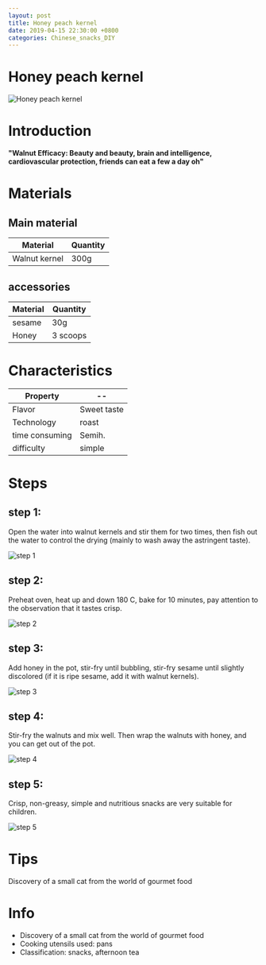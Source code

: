 ```yaml
---
layout: post
title: Honey peach kernel
date: 2019-04-15 22:30:00 +0800
categories: Chinese_snacks_DIY
---
```


# Honey peach kernel

![Honey peach kernel]({{site.baseurl}}/img/434050/434050.jpg)

# Introduction

**"Walnut Efficacy: Beauty and beauty, brain and intelligence, cardiovascular protection, friends can eat a few a day oh"**

# Materials


## Main material

Material|Quantity
--|--
Walnut kernel|300g

## accessories

Material|Quantity
--|--
sesame|30g
Honey|3 scoops

# Characteristics

Property|--
--|--
Flavor|Sweet taste
Technology|roast
time consuming|Semih.
difficulty|simple

# Steps

## step 1:

Open the water into walnut kernels and stir them for two times, then fish out the water to control the drying (mainly to wash away the astringent taste).

![step 1]({{site.baseurl}}/img/434050/1.jpg)

## step 2:

Preheat oven, heat up and down 180 C, bake for 10 minutes, pay attention to the observation that it tastes crisp.

![step 2]({{site.baseurl}}/img/434050/2.jpg)

## step 3:

Add honey in the pot, stir-fry until bubbling, stir-fry sesame until slightly discolored (if it is ripe sesame, add it with walnut kernels).

![step 3]({{site.baseurl}}/img/434050/3.jpg)

## step 4:

Stir-fry the walnuts and mix well. Then wrap the walnuts with honey, and you can get out of the pot.

![step 4]({{site.baseurl}}/img/434050/4.jpg)

## step 5:

Crisp, non-greasy, simple and nutritious snacks are very suitable for children.

![step 5]({{site.baseurl}}/img/434050/5.jpg)

# Tips

Discovery of a small cat from the world of gourmet food

# Info

- Discovery of a small cat from the world of gourmet food
- Cooking utensils used: pans
- Classification: snacks, afternoon tea